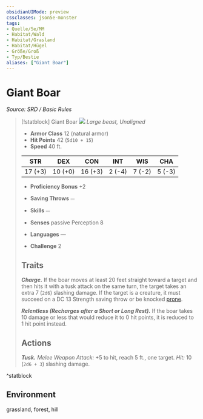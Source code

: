 ```yaml
---
obsidianUIMode: preview
cssclasses: json5e-monster
tags:
- Quelle/5e/MM
- Habitat/Wald
- Habitat/Grasland
- Habitat/Hügel
- Größe/Groß
- Typ/Bestie
aliases: ["Giant Boar"]
---
```

# Giant Boar
*Source: SRD / Basic Rules*  

> [!statblock] Giant Boar
> ![](compendium/bestiary/beast/token/giant-boar.png#token)
> *Large beast, Unaligned*
> 
> - **Armor Class** 12  (natural armor)
> - **Hit Points** 42 (`5d10 + 15`)
> - **Speed** 40 ft.
> 
> |STR|DEX|CON|INT|WIS|CHA|
> |:---:|:---:|:---:|:---:|:---:|:---:|
> |17 (+3)|10 (+0)|16 (+3)| 2 (-4)| 7 (-2)| 5 (-3)|
> 
> - **Proficiency Bonus** +2
> - **Saving Throws** ⏤
> - **Skills** ⏤
> - **Senses** passive Perception 8
> 
> - **Languages** —
> - **Challenge** 2
> 
> ## Traits
> 
> ***Charge.*** If the boar moves at least 20 feet straight toward a target and then hits it with a tusk attack on the same turn, the target takes an extra 7 (`2d6`) slashing damage. If the target is a creature, it must succeed on a DC 13 Strength saving throw or be knocked [prone](rules/conditions.md#prone).
> 
> ***Relentless (Recharges after a Short or Long Rest).*** If the boar takes 10 damage or less that would reduce it to 0 hit points, it is reduced to 1 hit point instead.
> 
> ## Actions
> 
> ***Tusk.*** *Melee Weapon Attack:* +5 to hit, reach 5 ft., one target. *Hit:* 10 (`2d6 + 3`) slashing damage.
^statblock

## Environment

grassland, forest, hill